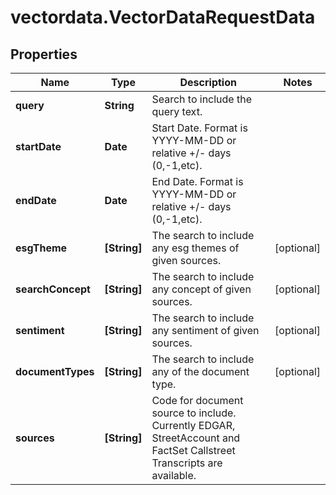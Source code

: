# vectordata.VectorDataRequestData

## Properties

Name | Type | Description | Notes
------------ | ------------- | ------------- | -------------
**query** | **String** | Search to include the query text. | 
**startDate** | **Date** | Start Date. Format is YYYY-MM-DD or relative +/- days (0,-1,etc). | 
**endDate** | **Date** | End Date. Format is YYYY-MM-DD or relative +/- days (0,-1,etc). | 
**esgTheme** | **[String]** | The search to include any esg themes of given sources. | [optional] 
**searchConcept** | **[String]** | The search to include any concept of given sources. | [optional] 
**sentiment** | **[String]** | The search to include any sentiment of given sources. | [optional] 
**documentTypes** | **[String]** | The search to include any of the document type. | [optional] 
**sources** | **[String]** | Code for document source to include. Currently EDGAR, StreetAccount and FactSet Callstreet Transcripts are available. | 


